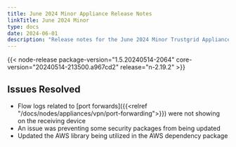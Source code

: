 ```yaml
---
title: June 2024 Minor Appliance Release Notes
linkTitle: June 2024 Minor
type: docs
date: 2024-06-01
description: "Release notes for the June 2024 Minor Trustgrid Appliance release"
---
```

{{< node-release package-version="1.5.20240514-2064" core-version="20240514-213500.a967cd2" release="n-2.19.2" >}}
## Issues Resolved
- Flow logs related to [port forwards]({{<relref "/docs/nodes/appliances/vpn/port-forwarding">}}) were not showing on the receiving device
- An issue was preventing some security packages from being updated
- Updated the AWS library being utilized in the AWS dependency package